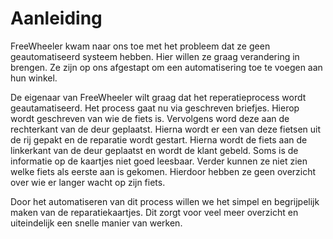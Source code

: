 # Aanleiding
FreeWheeler kwam naar ons toe met het probleem dat ze geen geautomatiseerd systeem hebben. Hier willen ze graag verandering in brengen. Ze zijn op ons afgestapt om een automatisering toe te voegen aan hun winkel. 

De eigenaar van FreeWheeler wilt graag dat het reperatieprocess wordt geautamatiseerd. Het process gaat nu via geschreven briefjes. Hierop wordt geschreven van wie de fiets is. Vervolgens word deze aan de rechterkant van de deur geplaatst. Hierna wordt er een van deze fietsen uit de rij gepakt en de reparatie wordt gestart. Hierna wordt de fiets aan de linkerkant van de deur geplaatst en wordt de klant gebeld. Soms is de informatie op de kaartjes niet goed leesbaar. Verder kunnen ze niet zien welke fiets als eerste aan is gekomen. Hierdoor hebben ze geen overzicht over wie er langer wacht op zijn fiets. 

Door het automatiseren van dit process willen we het simpel en begrijpelijk maken van de reparatiekaartjes. Dit zorgt voor veel meer overzicht en uiteindelijk een snelle manier van werken.